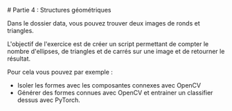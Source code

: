 # Partie 4 : Structures géométriques

Dans le dossier data, vous pouvez trouver deux images de ronds et triangles.

L'objectif de l'exercice est de créer un script permettant de compter le nombre d'ellipses, de triangles et de carrés sur une image et de retourner le résultat.

Pour cela vous pouvez par exemple :

  - Isoler les formes avec les composantes connexes avec OpenCV
  - Générer des formes connues avec OpenCV et entrainer un classifier dessus avec PyTorch.
